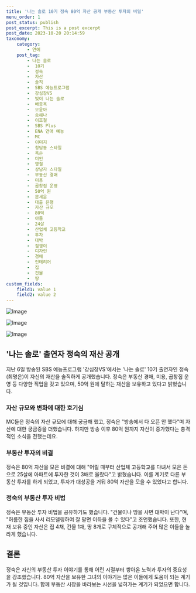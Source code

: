 ```yaml
---
title: '나는 솔로 10기 정숙 80억 자산 공개 부동산 투자의 비밀'
menu_order: 1
post_status: publish
post_excerpt: This is a post excerpt
post_date: 2023-10-20 20:14:59
taxonomy:
    category:
        - 연예
    post_tag:
        - 나는 솔로
        -  10기
        -  정숙
        -  자산
        -  솔직
        -  SBS 예능프로그램
        -  강심장VS
        -  빛이 나는 솔로
        -  배종옥
        -  오윤아
        -  송해나
        -  이호철
        -  SBS Plus
        -  ENA 연애 예능
        -  MC
        -  이미지
        -  청담동 스타일
        -  옥순
        -  미인
        -  영철
        -  상남자 스타일
        -  부동산 경매
        -  미용
        -  곱창집 운영
        -  50억 원
        -  문세윤
        -  대출 은행
        -  자산 규모
        -  80억
        -  아들
        -  24살
        -  산업체 고등학교
        -  투자
        -  대박
        -  점쟁이
        -  디자인
        -  경매
        -  인테리어
        -  집
        -  건물
        -  땅
custom_fields:
    field1: value 1
    field2: value 2
---
```


![Image](https://ssl.pstatic.net/mimgnews/image/311/2024/02/07/0001689489_001_20240207103101303.jpg?type=w540)

![Image](https://mimgnews.pstatic.net/image/311/2024/02/07/0001689489_002_20240207103101337.jpg?type=w540)

![Image](https://ssl.pstatic.net/mimgnews/image/311/2024/02/07/0001689489_003_20240207103101383.jpg?type=w540)


## '나는 솔로' 출연자 정숙의 재산 공개
지난 6일 방송된 SBS 예능프로그램 '강심장VS'에서는 '나는 솔로' 10기 출연자인 정숙(최명은)이 자신의 재산을 솔직하게 공개했습니다. 정숙은 부동산 경매, 미용, 곱창집 운영 등 다양한 직업을 갖고 있으며, 50억 원에 달하는 재산을 보유하고 있다고 밝혔습니다. 

### 자산 규모와 변화에 대한 호기심
MC들은 정숙의 자산 규모에 대해 궁금해 했고, 정숙은 "방송에서 다 오픈 안 했다"며 자산에 대한 궁금증을 더했습니다. 하지만 방송 이후 80억 원까지 자산이 증가했다는 충격적인 소식을 전했는데요. 

### 부동산 투자의 비결
정숙은 80억 자산을 모은 비결에 대해 "어릴 때부터 산업체 고등학교를 다녀서 모은 돈으로 25살에 아파트에 투자한 것이 3배로 올랐다"고 밝혔습니다. 이를 계기로 다른 부동산 투자를 하게 되었고, 투자가 대성공을 거둬 80억 자산을 모을 수 있었다고 합니다. 

### 정숙의 부동산 투자 비법
정숙은 부동산 투자 비법을 공유하기도 했습니다. "건물이나 땅을 사면 대박이 난다"며, "허름한 집을 사서 리모델링하여 잘 팔면 이득을 볼 수 있다"고 조언했습니다. 또한, 현재 보유 중인 자산은 집 4채, 건물 1채, 땅 8개로 구체적으로 공개해 주어 많은 이들을 놀라게 했습니다. 

## 결론
정숙은 자신의 부동산 투자 이야기를 통해 어린 시절부터 쌓아온 노력과 투자의 중요성을 강조했습니다. 80억 자산을 보유한 그녀의 이야기는 많은 이들에게 도움이 되는 계기가 될 것입니다. 함께 부동산 시장을 바라보는 시선을 넓혀가는 계기가 되었으면 합니다.
